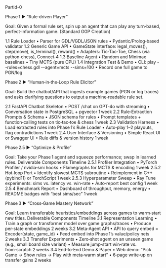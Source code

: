Partid-0

Phase 1 ▶ “Rule‑driven Player”

Goal: Given a formal rule set, spin up an agent that can play any turn‑based, perfect‑information game. (Standard GGP Creation)

1.1 Rule Loader	• Parser for GDL/VGDL/JSON rules
• Pydantic/Prolog‑based validator
1.2 Generic Game API	• GameState interface: legal_moves(), step(move), is_terminal(), reward()
• Adapters: Tic‑Tac‑Toe, Chess (via python‑chess), Connect‑4
1.3 Baseline Agent	• Random and Minimax baselines
• Tiny MCTS (pure CPU)
1.4 Integration Test & Demo	• CLI: play --rules=chess.gdl --agent=mcts --sims=100
• Record one full game to PGN/log

Phase 2 ▶ “Human‑in‑the‑Loop Rule Elicitor”

Goal: Build the chatbot/API that ingests example games (PGN or log traces) and asks clarifying questions to output a machine‑readable rule set.

2.1 FastAPI Chatbot Skeleton	• POST /chat on GPT‑4o with streaming
• Conversation state in PostgreSQL + pgvector	1 week
2.2 Rule‑Extraction Prompts & Schema	• JSON schema for rules
• Prompt templates + function‑calling tests on tic‑tac‑toe & chess	1 week
2.3 Validation Harness	• Load extracted rules into Phase 1’s Rule Loader
• Auto‑play 1–2 playouts, flag contradictions	1 week
2.4 User Interface & Versioning	• Simple React UI or Swagger UI
• Rule diffs & version history	1 week

Phase 2.5 ▶ “Optimize & Profile”

Goal: Take your Phase 1 agent and squeeze performance; swap in learned rules.
Deliverable	Components	Timeline
2.5.1 Profiler Integration	• PyTorch Profiler / nvidia‑smi hooks
• Flamegraphs for MCTS & encoding	1 week
2.5.2 Hot‑loop Port	• Identify slowest MCTS subroutine
• Reimplement in C++ (pybind11) or TorchScript	1 week
2.5.3 Hyperparameter Sweep	• Ray Tune experiments: sims vs. latency vs. win‑rate
• Auto‑report best config	1 week
2.5.4 Benchmark Report	• Dashboard of throughput, memory, energy
• README badges with “best sims/sec”	1 week

Phase 3 ▶ “Cross‑Game Mastery Network”

Goal: Learn transferable heuristics/embeddings across games to warm‑start new titles.
Deliverable	Components	Timeline
3.1 Representation Learning	• Train a graph or transformer model over game graphs/traces
• Produce per‑state embeddings	2 weeks
3.2 Meta‑Agent API	• API to query embed = Encoder(state, game_id)
• Feed embed into Phase 1’s value/policy nets	2 weeks
3.3 Transfer Experiments	• Zero‑shot agent on an unseen game (e.g., small board size variant)
• Measure jump‑start win‑rate vs. from‑scratch	2 weeks
3.4 End‑to‑End Demo & Paper	• Web demo: “Pick Game → Show rules → Play with meta‑warm start”
• 6‑page write‑up on transfer gains	2 weeks
